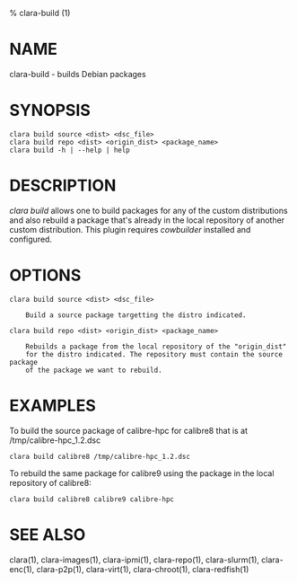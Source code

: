 % clara-build (1)

# NAME

clara-build - builds Debian packages

# SYNOPSIS

    clara build source <dist> <dsc_file>
    clara build repo <dist> <origin_dist> <package_name>
    clara build -h | --help | help


# DESCRIPTION

*clara build* allows one to build packages for any of the custom distributions
and also rebuild a package that's already in the local repository of another
custom distribution.
This plugin requires *cowbuilder* installed and configured.

# OPTIONS

    clara build source <dist> <dsc_file> 

        Build a source package targetting the distro indicated.

    clara build repo <dist> <origin_dist> <package_name>

        Rebuilds a package from the local repository of the "origin_dist"
        for the distro indicated. The repository must contain the source package
        of the package we want to rebuild.


# EXAMPLES

To build the source package of calibre-hpc for calibre8 that is at /tmp/calibre-hpc_1.2.dsc

    clara build calibre8 /tmp/calibre-hpc_1.2.dsc

To rebuild the same package for calibre9 using the package in the local repository
of calibre8:

    clara build calibre8 calibre9 calibre-hpc


# SEE ALSO

clara(1), clara-images(1), clara-ipmi(1), clara-repo(1), clara-slurm(1), clara-enc(1), clara-p2p(1), clara-virt(1), clara-chroot(1), clara-redfish(1)
